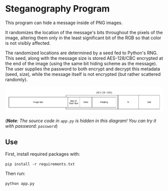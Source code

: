 # Steganography Program

This program can hide a message inside of PNG images.

It randomizes the location of the message's bits throughout the pixels of the image, 
altering them only in the least significant bit of the RGB so that color is not visibly affected.

The randomized locations are determined by a seed fed to Python's RNG. This seed, along with the 
message size is stored AES-128/CBC encrypted at the end of the image (using the same bit hiding scheme
as the message). The user supplies the password to both encrypt and decrypt this metadata (seed, size),
while the message itself is not encrypted (but rather scattered randomly).


![Diagram of a hidden message (with a hidden message inside!)](hidden_message.png)

(_**Note**: The source code in `app.py` is hidden in this diagram! You can try it with password: `password`_)

## Use

First, install required packages with:

`pip install -r requirements.txt`

Then run:

`python app.py`